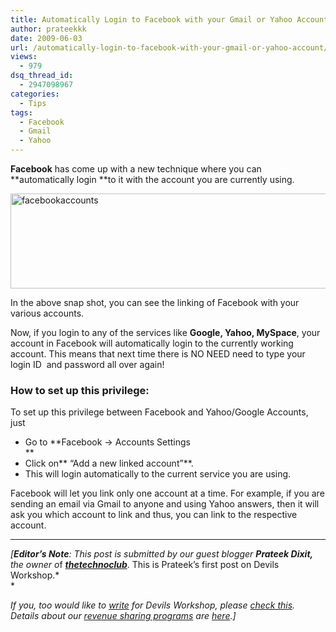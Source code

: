 ```yaml
---
title: Automatically Login to Facebook with your Gmail or Yahoo Account
author: prateekkk
date: 2009-06-03
url: /automatically-login-to-facebook-with-your-gmail-or-yahoo-account/
views:
  - 979
dsq_thread_id:
  - 2947098967
categories:
  - Tips
tags:
  - Facebook
  - Gmail
  - Yahoo
---
```

**Facebook** has come up with a new technique where you can **automatically login **to it with the account you are currently using.

<div id="{E47EE249-53A0-4E85-A116-89B6ED09D94C}" class="mceTemp mceIEcenter">
  <dl>
    <dt>
      <img class="size-full wp-image-9786" src="http://cdn.devilsworkshop.org/files/2009/06/facebookaccounts.jpg" alt="facebookaccounts" width="511" height="152" />
    </dt>
  </dl>
</div>

In the above snap shot, you can see the linking of Facebook with your various accounts.

Now, if you login to any of the services like **Google, Yahoo, MySpace**, your account in Facebook will automatically login to the currently working account. This means that next time there is NO NEED need to type your login ID  and password all over again!

### How to set up this privilege:

To set up this privilege between Facebook and Yahoo/Google Accounts, just

  * Go to **Facebook -> Accounts Settings  
    **
  * Click on** &#8220;Add a new linked account&#8221;**.
  * This will login automatically to the current service you are using.

Facebook will let you link only one account at a time. For example, if you are sending an email via Gmail to anyone and using Yahoo answers, then it will ask you which account to link and thus, you can link to the respective account.

* * *

*[**Editor&#8217;s Note**: This post is submitted by our guest blogger **Prateek Dixit,** the owner o*f ***<a href="http://thetechnoclub.com" onclick="_gaq.push(['_trackEvent', 'outbound-article', 'http://thetechnoclub.com', 'thetechnoclub']);" >thetechnoclub</a>***. This is Prateek&#8217;s first post on Devils Workshop.*  
*</p> 

*If you, too would like to [write][1] for Devils Workshop, please [check this][1]. Details about our [revenue sharing programs][1] are [here][1].]*

 [1]: http://devilsworkshop.org/join-dw/
